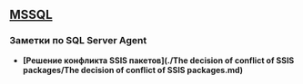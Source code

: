 ## [MSSQL](../MSSQL.md) 
### Заметки по SQL Server Agent  
- **[Решение конфликта SSIS пакетов](./The decision of conflict of SSIS packages/The decision of conflict of SSIS packages.md)**  
